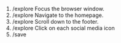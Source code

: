 1. /explore Focus the browser window.
2. /explore Navigate to the homepage.
3. /explore Scroll down to the footer.
4. /explore Click on each social media icon
5. /save